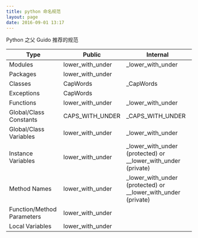 ```yaml
---
title: python 命名规范
layout: page
date: 2016-09-01 13:17
---
```


Python 之父 Guido 推荐的规范

|            Type            |      Public      |                            Internal                           |
|----------------------------|------------------|---------------------------------------------------------------|
| Modules                    | lower_with_under | _lower_with_under                                             |
| Packages                   | lower_with_under |                                                               |
| Classes                    | CapWords         | _CapWords                                                     |
| Exceptions                 | CapWords         |                                                               |
| Functions                  | lower_with_under | _lower_with_under                                             |
| Global/Class Constants     | CAPS_WITH_UNDER  | _CAPS_WITH_UNDER                                              |
| Global/Class Variables     | lower_with_under | _lower_with_under                                             |
| Instance Variables         | lower_with_under | _lower_with_under (protected) or __lower_with_under (private) |
| Method Names               | lower_with_under | _lower_with_under (protected) or __lower_with_under (private) |
| Function/Method Parameters | lower_with_under |                                                               |
| Local Variables            | lower_with_under |                                                               |
